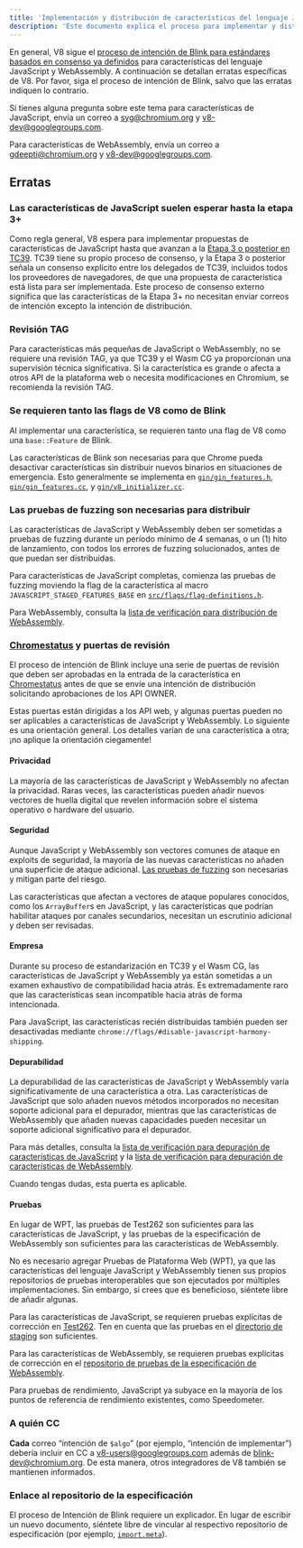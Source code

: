 ```yaml
---
title: 'Implementación y distribución de características del lenguaje JavaScript/WebAssembly'
description: 'Este documento explica el proceso para implementar y distribuir características del lenguaje JavaScript o WebAssembly en V8.'
---
```

En general, V8 sigue el [proceso de intención de Blink para estándares basados en consenso ya definidos](https://www.chromium.org/blink/launching-features/#process-existing-standard) para características del lenguaje JavaScript y WebAssembly. A continuación se detallan erratas específicas de V8. Por favor, siga el proceso de intención de Blink, salvo que las erratas indiquen lo contrario.

Si tienes alguna pregunta sobre este tema para características de JavaScript, envía un correo a [syg@chromium.org](mailto:syg@chromium.org) y [v8-dev@googlegroups.com](mailto:v8-dev@googlegroups.com).

Para características de WebAssembly, envía un correo a [gdeepti@chromium.org](mailto:gdeepti@chromium.org) y [v8-dev@googlegroups.com](mailto:v8-dev@googlegroups.com).

## Erratas

### Las características de JavaScript suelen esperar hasta la etapa 3+

Como regla general, V8 espera para implementar propuestas de características de JavaScript hasta que avanzan a la [Etapa 3 o posterior en TC39](https://tc39.es/process-document/). TC39 tiene su propio proceso de consenso, y la Etapa 3 o posterior señala un consenso explícito entre los delegados de TC39, incluidos todos los proveedores de navegadores, de que una propuesta de característica está lista para ser implementada. Este proceso de consenso externo significa que las características de la Etapa 3+ no necesitan enviar correos de intención excepto la intención de distribución.

### Revisión TAG

Para características más pequeñas de JavaScript o WebAssembly, no se requiere una revisión TAG, ya que TC39 y el Wasm CG ya proporcionan una supervisión técnica significativa. Si la característica es grande o afecta a otros API de la plataforma web o necesita modificaciones en Chromium, se recomienda la revisión TAG.

### Se requieren tanto las flags de V8 como de Blink

Al implementar una característica, se requieren tanto una flag de V8 como una `base::Feature` de Blink.

Las características de Blink son necesarias para que Chrome pueda desactivar características sin distribuir nuevos binarios en situaciones de emergencia. Esto generalmente se implementa en [`gin/gin_features.h`](https://source.chromium.org/chromium/chromium/src/+/main:gin/gin_features.h), [`gin/gin_features.cc`](https://source.chromium.org/chromium/chromium/src/+/main:gin/gin_features.cc), y [`gin/v8_initializer.cc`](https://source.chromium.org/chromium/chromium/src/+/main:gin/v8_initializer.cc).

### Las pruebas de fuzzing son necesarias para distribuir

Las características de JavaScript y WebAssembly deben ser sometidas a pruebas de fuzzing durante un período mínimo de 4 semanas, o un (1) hito de lanzamiento, con todos los errores de fuzzing solucionados, antes de que puedan ser distribuidas.

Para características de JavaScript completas, comienza las pruebas de fuzzing moviendo la flag de la característica al macro `JAVASCRIPT_STAGED_FEATURES_BASE` en [`src/flags/flag-definitions.h`](https://source.chromium.org/chromium/chromium/src/+/master:v8/src/flags/flag-definitions.h).

Para WebAssembly, consulta la [lista de verificación para distribución de WebAssembly](/docs/wasm-shipping-checklist).

### [Chromestatus](https://chromestatus.com/) y puertas de revisión

El proceso de intención de Blink incluye una serie de puertas de revisión que deben ser aprobadas en la entrada de la característica en [Chromestatus](https://chromestatus.com/) antes de que se envíe una intención de distribución solicitando aprobaciones de los API OWNER.

Estas puertas están dirigidas a los API web, y algunas puertas pueden no ser aplicables a características de JavaScript y WebAssembly. Lo siguiente es una orientación general. Los detalles varían de una característica a otra; ¡no aplique la orientación ciegamente!

#### Privacidad

La mayoría de las características de JavaScript y WebAssembly no afectan la privacidad. Raras veces, las características pueden añadir nuevos vectores de huella digital que revelen información sobre el sistema operativo o hardware del usuario.

#### Seguridad

Aunque JavaScript y WebAssembly son vectores comunes de ataque en exploits de seguridad, la mayoría de las nuevas características no añaden una superficie de ataque adicional. [Las pruebas de fuzzing](#fuzzing) son necesarias y mitigan parte del riesgo.

Las características que afectan a vectores de ataque populares conocidos, como los `ArrayBuffer`s en JavaScript, y las características que podrían habilitar ataques por canales secundarios, necesitan un escrutinio adicional y deben ser revisadas.

#### Empresa

Durante su proceso de estandarización en TC39 y el Wasm CG, las características de JavaScript y WebAssembly ya están sometidas a un examen exhaustivo de compatibilidad hacia atrás. Es extremadamente raro que las características sean incompatible hacia atrás de forma intencionada.

Para JavaScript, las características recién distribuidas también pueden ser desactivadas mediante `chrome://flags/#disable-javascript-harmony-shipping`.

#### Depurabilidad

La depurabilidad de las características de JavaScript y WebAssembly varía significativamente de una característica a otra. Las características de JavaScript que solo añaden nuevos métodos incorporados no necesitan soporte adicional para el depurador, mientras que las características de WebAssembly que añaden nuevas capacidades pueden necesitar un soporte adicional significativo para el depurador.

Para más detalles, consulta la [lista de verificación para depuración de características de JavaScript](https://docs.google.com/document/d/1_DBgJ9eowJJwZYtY6HdiyrizzWzwXVkG5Kt8s3TccYE/edit#heading=h.u5lyedo73aa9) y la [lista de verificación para depuración de características de WebAssembly](https://goo.gle/devtools-wasm-checklist).

Cuando tengas dudas, esta puerta es aplicable.

#### Pruebas

En lugar de WPT, las pruebas de Test262 son suficientes para las características de JavaScript, y las pruebas de la especificación de WebAssembly son suficientes para las características de WebAssembly.

No es necesario agregar Pruebas de Plataforma Web (WPT), ya que las características del lenguaje JavaScript y WebAssembly tienen sus propios repositorios de pruebas interoperables que son ejecutados por múltiples implementaciones. Sin embargo, si crees que es beneficioso, siéntete libre de añadir algunas.

Para las características de JavaScript, se requieren pruebas explícitas de corrección en [Test262](https://github.com/tc39/test262). Ten en cuenta que las pruebas en el [directorio de staging](https://github.com/tc39/test262/blob/main/CONTRIBUTING.md#staging) son suficientes.

Para las características de WebAssembly, se requieren pruebas explícitas de corrección en el [repositorio de pruebas de la especificación de WebAssembly](https://github.com/WebAssembly/spec/tree/master/test).

Para pruebas de rendimiento, JavaScript ya subyace en la mayoría de los puntos de referencia de rendimiento existentes, como Speedometer.

### A quién CC

**Cada** correo “intención de `$algo`” (por ejemplo, “intención de implementar”) debería incluir en CC a [v8-users@googlegroups.com](mailto:v8-users@googlegroups.com) además de [blink-dev@chromium.org](mailto:blink-dev@chromium.org). De esta manera, otros integradores de V8 también se mantienen informados.

### Enlace al repositorio de la especificación

El proceso de Intención de Blink requiere un explicador. En lugar de escribir un nuevo documento, siéntete libre de vincular al respectivo repositorio de especificación (por ejemplo, [`import.meta`](https://github.com/tc39/proposal-import-meta)).
